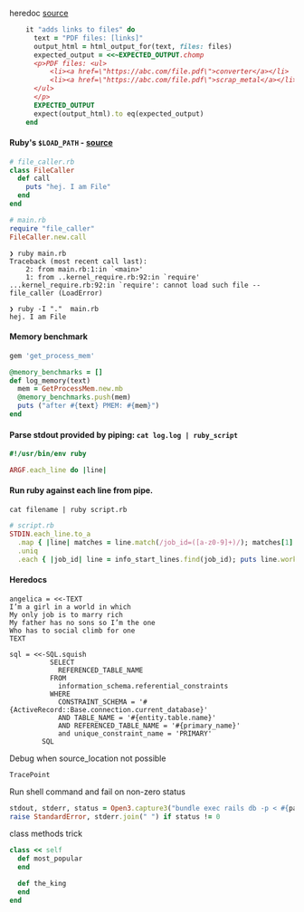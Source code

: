 heredoc [source](https://www.rubyguides.com/2018/11/ruby-heredoc/)
```ruby
    it "adds links to files" do
      text = "PDF files: [links]"
      output_html = html_output_for(text, files: files)
      expected_output = <<~EXPECTED_OUTPUT.chomp
      <p>PDF files: <ul>
          <li><a href=\"https://abc.com/file.pdf\">converter</a></li>
          <li><a href=\"https://abc.com/file.pdf\">scrap_metal</a></li>
      </ul>
      </p>
      EXPECTED_OUTPUT
      expect(output_html).to eq(expected_output)
    end
```


#### Ruby's `$LOAD_PATH` - [source](https://stackoverflow.com/a/6671633/847670)
```ruby
# file_caller.rb
class FileCaller
  def call
    puts "hej. I am File"
  end
end

# main.rb
require "file_caller"
FileCaller.new.call
```

```
❯ ruby main.rb
Traceback (most recent call last):
	2: from main.rb:1:in `<main>'
	1: from ..kernel_require.rb:92:in `require'
...kernel_require.rb:92:in `require': cannot load such file -- file_caller (LoadError)
```

```
❯ ruby -I "."  main.rb
hej. I am File
```

#### Memory benchmark
```ruby
gem 'get_process_mem'

@memory_benchmarks = []
def log_memory(text)
  mem = GetProcessMem.new.mb
  @memory_benchmarks.push(mem)
  puts ("after #{text} PMEM: #{mem}")
end
```

#### Parse stdout provided by piping: `cat log.log | ruby_script`
```ruby
#!/usr/bin/env ruby

ARGF.each_line do |line|
```


#### Run ruby against each line from pipe.
```
cat filename | ruby script.rb
```

```ruby
# script.rb
STDIN.each_line.to_a
  .map { |line| matches = line.match(/job_id=([a-z0-9]+)/); matches[1] }
  .uniq
  .each { |job_id| line = info_start_lines.find(job_id); puts line.worker_klass }
```

#### Heredocs
```
angelica = <<-TEXT
I’m a girl in a world in which
My only job is to marry rich
My father has no sons so I’m the one
Who has to social climb for one
TEXT

sql = <<-SQL.squish
          SELECT
            REFERENCED_TABLE_NAME
          FROM
            information_schema.referential_constraints
          WHERE
            CONSTRAINT_SCHEMA = '#{ActiveRecord::Base.connection.current_database}'
            AND TABLE_NAME = '#{entity.table.name}'
            AND REFERENCED_TABLE_NAME = '#{primary_name}'
            and unique_constraint_name = 'PRIMARY'
        SQL
```

Debug when source_location not possible
```
TracePoint
```

Run shell command and fail on non-zero status
```ruby
stdout, stderr, status = Open3.capture3("bundle exec rails db -p < #{path}")
raise StandardError, stderr.join(" ") if status != 0
```

class methods trick
```ruby
class << self
  def most_popular
  end

  def the_king
  end
end
```

